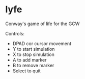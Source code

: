 # lyfe
Conway's game of life for the GCW

Controls:
* DPAD cor cursor movement
* Y to start simulation
* X to stop simulation
* A to add marker
* B to remove marker
* Select to quit


